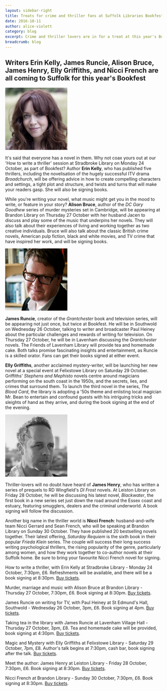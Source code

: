 ```yaml
---
layout: sidebar-right
title: Treats for crime and thriller fans at Suffolk Libraries Bookfest
date: 2016-10-11
author: alice-violett
category: blog
excerpt: Crime and thriller lovers are in for a treat at this year's Bookfest
breadcrumb: blog
---
```

**Writers Erin Kelly, James Runcie, Alison Bruce, James Henry, Elly Griffiths, and Nicci French are all coming to Suffolk for this year's Bookfest**
---

![Erin Kelly](/images/article/erin-kelly-r.jpg)

It's said that everyone has a novel in them.  Why not coax yours out at our 'How to write a thriller' session at Stradbroke Library on Monday 24 October, as part of Bookfest?  Author **Erin Kelly**, who has published five thrillers, including the novelisation of the hugely successful ITV drama <cite>Broadchurch</cite>, will be offering advice in how to create compelling characters and settings, a tight plot and structure, and twists and turns that will make your readers gasp.  She will also be signing books.

While you're writing your novel, what music might get you in the mood to write, or feature in your story?  **Alison Bruce**, author of the <cite>DC Gary Goodhew</cite> series of murder mysteries set in Cambridge, will be appearing at Brandon Library on Thursday 27 October with her husband Jacen to discuss and play some of the music that underpins her novels.  They will also talk about their experiences of living and working together as two creative individuals.  Bruce will also talk about the classic British crime novels, American pulp fiction, black and white movies, and TV crime that have inspired her work, and will be signing books.

![James Runcie](/images/article/bookfest-james-runcie-r.jpg)

**James Runcie**, creator of the <cite>Grantchester</cite> book and television series, will be appearing not just once, but twice at Bookfest.  He will be in Southwold on Wednesday 26 October, talking to writer and broadcaster Paul Heiney about the particular challenges and rewards of writing for television.  On Thursday 27 October, he will be in Lavenham discussing the <cite>Grantchester</cite> novels.  The Friends of Lavenham Library will provide tea and homemade cake.  Both talks promise fascinating insights and entertainment, as Runcie is a skilled orator.  Fans can get their books signed at either event.

**Elly Griffiths**, another acclaimed mystery-writer, will be launching her new novel at a special event at Felixstowe Library on Saturday 29 October.  Griffiths' <cite>Stephens and Mephisto</cite> novels centre around magicians performing on the south coast in the 1950s, and the secrets, lies, and crimes that surround them.  To launch the third novel in the series, <cite>The Blood Card</cite>, the library is adopting a '50s theme and enlisting local magician Mr. Bean to entertain and confound guests with his intriguing tricks and sleights of hand as they arrive, and during the book signing at the end of the evening.

![James Henry](/images/article/james-henry-200.jpg)

Thriller-lovers will no doubt have heard of **James Henry**, who has written a series of prequels to RD Wingfield's <cite>DI Frost</cite> novels.  At Leiston Library on Friday 28 October, he will be discussing his latest novel, <cite>Blackwater</cite>, the first book in a new series set just down the road around the Essex coast and estuary, featuring smugglers, dealers and the criminal underworld.  A book signing will follow the discussion.

Another big name in the thriller world is **Nicci French**: husband-and-wife team Nicci Gerrard and Sean French, who will be speaking at Brandon Library on Sunday 30 October.  They have published 20 bestselling novels together.  Their latest offering, <cite>Saturday Requiem</cite> is the sixth book in their popular <cite>Frieda Klein</cite> series.  The couple will success their long success writing psychological thrillers, the rising popularity of the genre, particularly among women, and how they work together to co-author novels at their Suffolk home.  Be sure to bring your favourite Nicci French novel for signing.

<div class="{% include /c/generic-panel.html %}">

<p>How to write a thriller, with Erin Kelly at Stradbroke Library - Monday 24 October, 7:30pm, £6.  Refreshments will be available, and there will be a book signing at 8:30pm. <a href="https://www.eventbrite.co.uk/e/how-to-write-a-thriller-with-erin-kelly-tickets-27003937504">Buy tickets</a>.</p>

<p>Murder, marriage and music with Alison Bruce at Brandon Library - Thursday 27 October, 7:30pm, £6.  Book signing at 8:30pm. <a href="https://www.eventbrite.co.uk/e/alison-bruce-tickets-27878580585">Buy tickets</a>.</p>

<p>James Runcie on writing for TV, with Paul Heiney at St Edmund's Hall, Southwold - Wednesday 26 October, 3pm, £6.  Book signing at 4pm. <a href="https://www.eventbrite.co.uk/e/james-runcie-talks-about-writing-for-tv-tickets-26051152699">Buy tickets</a>.</p>

<p>Taking tea in the library with James Runcie at Lavenham Village Hall - Thursday 27 October, 3pm, £8.  Tea and homemade cake will be provided, book signing at 4:30pm. <a href="https://www.eventbrite.co.uk/e/taking-tea-in-the-library-with-james-runcie-tickets-26051385395">Buy tickets</a>.</p>

<p>Magic and Mystery with Elly Griffiths at Felixstowe Library - Saturday 29 October, 7pm, £8.  Author's talk begins at 7:30pm, cash bar, book signing after the talk. <a href="https://www.eventbrite.co.uk/e/the-magic-of-elly-griffiths-tickets-26051437551">Buy tickets</a>.<p>

<p>Meet the author: James Henry at Leiston Library - Friday 28 October, 7:30pm, £6.  Book signing at 8:30pm. <a href="https://www.eventbrite.co.uk/e/meet-the-author-james-henry-tickets-27624937933">Buy tickets</a>.<p>

<p>Nicci French at Brandon Library - Sunday 30 October, 7:30pm, £6.  Book signing at 8:30pm. <a href="https://www.eventbrite.co.uk/e/nicci-french-tickets-27303274830">Buy tickets</a>.<p>
</div>
